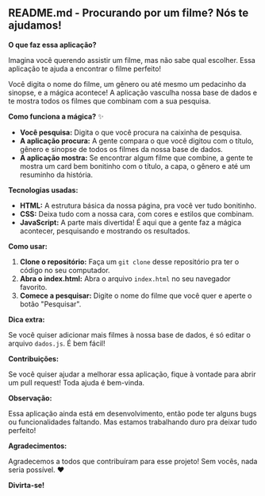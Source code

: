 ## **README.md - Procurando por um filme? Nós te ajudamos!** 

**O que faz essa aplicação?**

Imagina você querendo assistir um filme, mas não sabe qual escolher. Essa aplicação te ajuda a encontrar o filme perfeito! 

Você digita o nome do filme, um gênero ou até mesmo um pedacinho da sinopse, e a mágica acontece! A aplicação vasculha nossa base de dados e te mostra todos os filmes que combinam com a sua pesquisa.

**Como funciona a mágica?** ✨

* **Você pesquisa:** Digita o que você procura na caixinha de pesquisa.
* **A aplicação procura:** A gente compara o que você digitou com o título, gênero e sinopse de todos os filmes da nossa base de dados.
* **A aplicação mostra:** Se encontrar algum filme que combine, a gente te mostra um card bem bonitinho com o título, a capa, o gênero e até um resuminho da história.

**Tecnologias usadas:**

* **HTML:** A estrutura básica da nossa página, pra você ver tudo bonitinho.
* **CSS:** Deixa tudo com a nossa cara, com cores e estilos que combinam.
* **JavaScript:** A parte mais divertida! É aqui que a gente faz a mágica acontecer, pesquisando e mostrando os resultados.

**Como usar:**

1. **Clone o repositório:** Faça um `git clone` desse repositório pra ter o código no seu computador.
2. **Abra o index.html:** Abra o arquivo `index.html` no seu navegador favorito.
3. **Comece a pesquisar:** Digite o nome do filme que você quer e aperte o botão "Pesquisar".

**Dica extra:**

Se você quiser adicionar mais filmes à nossa base de dados, é só editar o arquivo `dados.js`. É bem fácil!

**Contribuições:**

Se você quiser ajudar a melhorar essa aplicação, fique à vontade para abrir um pull request! Toda ajuda é bem-vinda. 

**Observação:**

Essa aplicação ainda está em desenvolvimento, então pode ter alguns bugs ou funcionalidades faltando. Mas estamos trabalhando duro pra deixar tudo perfeito!

**Agradecimentos:**

Agradecemos a todos que contribuíram para esse projeto! Sem vocês, nada seria possível. ❤️

**Divirta-se!** 
